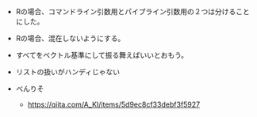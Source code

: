 - Rの場合、コマンドライン引数用とパイプライン引数用の２つは分けることにした。

- Rの場合、混在しないようにする。


- すべてをベクトル基準にして振る舞えばいいとおもう。

- リストの扱いがハンディじゃない

- べんりそ
  - https://qiita.com/A_KI/items/5d9ec8cf33debf3f5927
